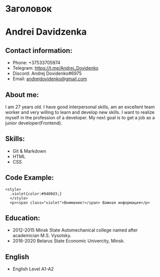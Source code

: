 # Заголовок
# **Andrei Davidzenka**
## **Contact information:**
- Phone: +37533705974
- Telegram: https://t.me/Andrej_Dovidenko
- Discord: Andrej Dovidenko#6975
- Email: andrejdovidenko@gmail.com
## **About me:**
I am 27 years old. I have good interpersonal skills, am an excellent team worker and very willing to learn and develop new skills.
I want to realize myself in the profession of a developer. My next goal is to get a job as a junior developer(Frontend).
## **Skills:**
- Git & Markdown
- HTML
- CSS
## **Code Example:**
```
<style>
  .violet{color:#9400d3;}
  </style>
  <p><span class="violet">Внимание!</span> Важная информация</p>
  ```
## **Education:**
- 2012-2015 Minsk State Automechanical college named after academician M.S. Vysotsky.
- 2016-2020 Belarus State Economic Univercity, Minsk. 
## **English**
- English Level A1-A2